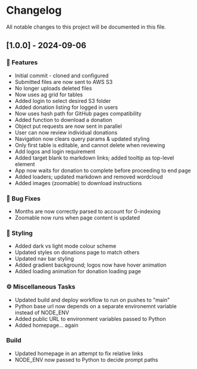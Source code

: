 # Changelog

All notable changes to this project will be documented in this file.

## [1.0.0] - 2024-09-06

### 🚀 Features

- Initial commit - cloned and configured
- Submitted files are now sent to AWS S3
- No longer uploads deleted files
- Now uses ag grid for tables
- Added login to select desired S3 folder
- Added donation listing for logged in users
- Now uses hash path for GitHub pages compatibility
- Added function to download a donation
- Object put requests are now sent in parallel
- User can now review individual donations
- Navigation now clears query params & updated styling
- Only first table is editable, and cannot delete when reviewing
- Add logos and login requirement
- Added target blank to markdown links; added tooltip as top-level element
- App now waits for donation to complete before proceeding to end page
- Added loaders; updated markdown and removed wordcloud
- Added images (zoomable) to download instructions

### 🐛 Bug Fixes

- Months are now correctly parsed to account for 0-indexing
- Zoomable now runs when page content is updated

### 🎨 Styling

- Added dark vs light mode colour scheme
- Updated styles on donations page to match others
- Updated nav bar styling
- Added gradient background; logos now have hover animation
- Added loading animation for donation loading page

### ⚙️ Miscellaneous Tasks

- Updated build and deploy workflow to run on pushes to "main"
- Python base url now depends on a separate environemnt variable instead of NODE_ENV
- Added public URL to environment variables passed to Python
- Added homepage... again

### Build

- Updated homepage in an attempt to fix relative links
- NODE_ENV now passed to Python to decide prompt paths

<!-- generated by git-cliff -->
